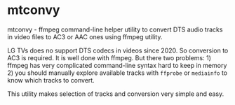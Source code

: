 # mtconvy

mtconvy - ffmpeg command-line helper utility to convert DTS audio tracks in video files to AC3 or AAC ones using ffmpeg utility.

LG TVs does no support DTS codecs in videos since 2020. So conversion to AC3 is required.
It is well done with ffmpeg. But there two problems: 1) ffmpeg has very complicated command-line syntax hard to keep in memory
2) you should manually explore available tracks with `ffprobe` or `mediainfo` to know which tracks to convert.

This utility makes selection of tracks and conversion very simple and easy.

